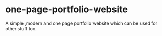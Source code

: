 # one-page-portfolio-website
A simple ,modern and one page portfolio website which can be used for other stuff too.
